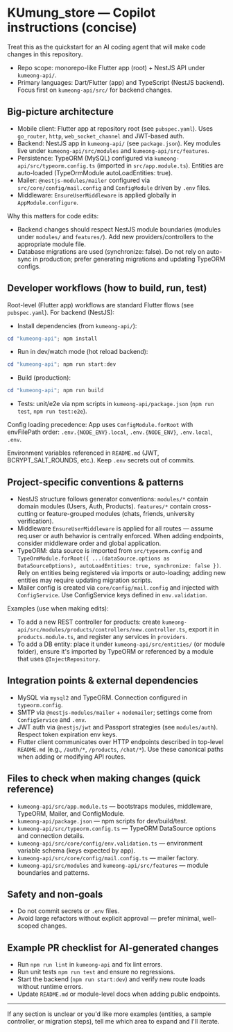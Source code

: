 <!-- .github/copilot-instructions.md - guidance for AI coding agents -->

# KUmung_store — Copilot instructions (concise)

Treat this as the quickstart for an AI coding agent that will make code changes in this repository.

- Repo scope: monorepo-like Flutter app (root) + NestJS API under `kumeong-api/`.
- Primary languages: Dart/Flutter (app) and TypeScript (NestJS backend). Focus first on `kumeong-api/src/` for backend changes.

## Big-picture architecture

- Mobile client: Flutter app at repository root (see `pubspec.yaml`). Uses `go_router`, `http`, `web_socket_channel` and JWT-based auth.
- Backend: NestJS app in `kumeong-api/` (see `package.json`). Key modules live under `kumeong-api/src/modules` and `kumeong-api/src/features`.
- Persistence: TypeORM (MySQL) configured via `kumeong-api/src/typeorm.config.ts` (imported in `src/app.module.ts`). Entities are auto-loaded (TypeOrmModule autoLoadEntities: true).
- Mailer: `@nestjs-modules/mailer` configured via `src/core/config/mail.config` and `ConfigModule` driven by `.env` files.
- Middleware: `EnsureUserMiddleware` is applied globally in `AppModule.configure`.

Why this matters for code edits:
- Backend changes should respect NestJS module boundaries (modules under `modules/` and `features/`). Add new providers/controllers to the appropriate module file.
- Database migrations are used (synchronize: false). Do not rely on auto-sync in production; prefer generating migrations and updating TypeORM configs.

## Developer workflows (how to build, run, test)

Root-level (Flutter app) workflows are standard Flutter flows (see `pubspec.yaml`). For backend (NestJS):

- Install dependencies (from `kumeong-api/`):

```powershell
cd "kumeong-api"; npm install
```

- Run in dev/watch mode (hot reload backend):

```powershell
cd "kumeong-api"; npm run start:dev
```

- Build (production):

```powershell
cd "kumeong-api"; npm run build
```

- Tests: unit/e2e via npm scripts in `kumeong-api/package.json` (`npm run test`, `npm run test:e2e`).

Config loading precedence: App uses `ConfigModule.forRoot` with envFilePath order:
`.env.{NODE_ENV}.local`, `.env.{NODE_ENV}`, `.env.local`, `.env`.

Environment variables referenced in `README.md` (JWT, BCRYPT_SALT_ROUNDS, etc.). Keep `.env` secrets out of commits.

## Project-specific conventions & patterns

- NestJS structure follows generator conventions: `modules/*` contain domain modules (Users, Auth, Products). `features/*` contain cross-cutting or feature-grouped modules (chats, friends, university verification).
- Middleware `EnsureUserMiddleware` is applied for all routes — assume req.user or auth behavior is centrally enforced. When adding endpoints, consider middleware order and global application.
- TypeORM: data source is imported from `src/typeorm.config` and `TypeOrmModule.forRoot({ ...(dataSource.options as DataSourceOptions), autoLoadEntities: true, synchronize: false })`. Rely on entities being registered via imports or auto-loading; adding new entities may require updating migration scripts.
- Mailer config is created via `core/config/mail.config` and injected with `ConfigService`. Use ConfigService keys defined in `env.validation`.

Examples (use when making edits):
- To add a new REST controller for products: create `kumeong-api/src/modules/products/controllers/new.controller.ts`, export it in `products.module.ts`, and register any services in `providers`.
- To add a DB entity: place it under `kumeong-api/src/entities/` (or module folder), ensure it's imported by TypeORM or referenced by a module that uses `@InjectRepository`.

## Integration points & external dependencies

- MySQL via `mysql2` and TypeORM. Connection configured in `typeorm.config`.
- SMTP via `@nestjs-modules/mailer` + `nodemailer`; settings come from `ConfigService` and `.env`.
- JWT auth via `@nestjs/jwt` and Passport strategies (see `modules/auth`). Respect token expiration env keys.
- Flutter client communicates over HTTP endpoints described in top-level `README.md` (e.g., `/auth/*`, `/products`, `/chat/*`). Use these canonical paths when adding or modifying API routes.

## Files to check when making changes (quick reference)

- `kumeong-api/src/app.module.ts` — bootstraps modules, middleware, TypeORM, Mailer, and ConfigModule.
- `kumeong-api/package.json` — npm scripts for dev/build/test.
- `kumeong-api/src/typeorm.config.ts` — TypeORM DataSource options and connection details.
- `kumeong-api/src/core/config/env.validation.ts` — environment variable schema (keys expected by app).
- `kumeong-api/src/core/config/mail.config.ts` — mailer factory.
- `kumeong-api/src/modules` and `kumeong-api/src/features` — module boundaries and patterns.

## Safety and non-goals

- Do not commit secrets or `.env` files.
- Avoid large refactors without explicit approval — prefer minimal, well-scoped changes.

## Example PR checklist for AI-generated changes

- Run `npm run lint` in `kumeong-api` and fix lint errors.
- Run unit tests `npm run test` and ensure no regressions.
- Start the backend (`npm run start:dev`) and verify new route loads without runtime errors.
- Update `README.md` or module-level docs when adding public endpoints.

---

If any section is unclear or you'd like more examples (entities, a sample controller, or migration steps), tell me which area to expand and I'll iterate.
